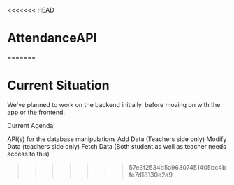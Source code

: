 <<<<<<< HEAD
# AttendanceAPI
=======
# Current Situation

 We've planned to work on the backend initially, before moving on with the app or the frontend.

 Current Agenda: 

 API(s) for the database manipulations
 Add Data (Teachers side only)
 Modify Data (teachers side only)
 Fetch Data (Both student as well as teacher needs access to this)
 
>>>>>>> 57e3f2534d5a96307451405bc4bfe7d18130e2a9
